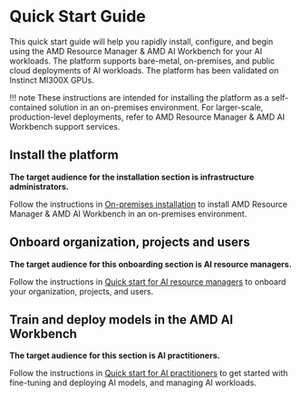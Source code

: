 ```{tags} quick start, installation, introduction
```

# Quick Start Guide

This quick start guide will help you rapidly install, configure, and begin using the AMD Resource Manager & AMD AI Workbench for your AI workloads. The platform supports bare-metal, on-premises, and public cloud deployments of AI workloads. The platform has been validated on Instinct MI300X GPUs.

!!! note
    These instructions are intended for installing the platform as a self-contained solution in an on-premises environment. For larger-scale, production-level deployments, refer to AMD Resource Manager & AMD AI Workbench support services.

## Install the platform

**The target audience for the installation section is infrastructure administrators.**

Follow the instructions in [On-premises installation](./platform-infrastructure/on-premises-installation.md) to install AMD Resource Manager & AMD AI Workbench in an on-premises environment.

## Onboard organization, projects and users

**The target audience for this onboarding section is AI resource managers.**

Follow the instructions in [Quick start for AI resource managers](./quick-start-guides/resource-manager-quick-start.md) to onboard your organization, projects, and users.

## Train and deploy models in the AMD AI Workbench

**The target audience for this section is AI practitioners.**

Follow the instructions in [Quick start for AI practitioners](./quick-start-guides/workbench-quick-start.md) to get started with fine-tuning and deploying AI models, and managing AI workloads.
